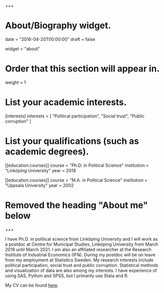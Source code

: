 +++
# About/Biography widget.

date = "2016-04-20T00:00:00"
draft = false

widget = "about"

# Order that this section will appear in.
weight = 1

# List your academic interests.
[interests]
  interests = [
    "Political participation",
    "Social trust",
    "Public corruption"
  ]

# List your qualifications (such as academic degrees).
[[education.courses]]
  course = "Ph.D. in Political Science"
  institution = "Linköping University"
  year = 2018

[[education.courses]]
  course = "M.A. in Political Science"
  institution = "Uppsala University"
  year = 2002

# Removed the heading "About me" below

+++


I have Ph.D. in political science from Linköping University and I will work as a postdoc at Centre for Municipal Studies, Linköping University from March 2019 until March 2021. I am also an affiliated researcher at the Research Institute of Industrial Economics (IFN). During my postdoc will be on leave from my employment at Statistics Sweden. My research interests include political participation, social trust and public corruption. Statistical methods and visualization of data are also among my interests. I have experience of using SAS, Python and SPSS, but I primarily use Stata and R.

My CV can be found [here](/cv/cv_richard_ohrvall_en.pdf).

